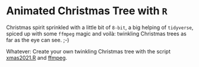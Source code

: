 # Animated Christmas Tree with `R`
Christmas spirit sprinkled with a little bit of `8-bit`, a big helping of `tidyverse`, spiced up with some `ffmpeg` magic and voilà: twinkling Christmas trees as far as the eye can see. ;-) 

Whatever: Create your own twinkling Christmas tree with the script [xmas2021.R](https://github.com/zumbov2/ChristmasTree/blob/main/xmas2021.R) and [ffmpeg](https://github.com/FFmpeg/FFmpeg). 


